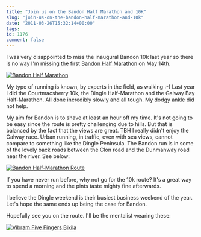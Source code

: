 ```yaml
---
title: "Join us on the Bandon Half Marathon and 10K"
slug: "join-us-on-the-bandon-half-marathon-and-10k"
date: "2011-03-26T15:32:14+00:00"
tags:
id: 1176
comment: false
---
```


I was very disappointed to miss the inaugural Bandon 10k last year so there is no way I'm missing the first [Bandon Half Marathon](http://www.bandonhalfmarathon.com/) on May 14th.

[![](http://www.bandonhalfmarathon.com/wp-content/themes/LOP/img/logo.png "Bandon Half Marathon")](http://www.bandonhalfmarathon.com/)

My type of running is known, by experts in the field, as walking :-) Last year I did the Courtmacsherry 10k, the Dingle Half-Marathon and the Galway Bay Half-Marathon. All done incredibly slowly and all tough. My dodgy ankle did not help.

My aim for Bandon is to shave at least an hour off my time. It's not going to be easy since the route is pretty challenging due to hills. But that is balanced by the fact that the views are great. TBH I really didn't enjoy the Galway race. Urban running, in traffic, even with sea views, cannot compare to something like the Dingle Peninsula. The Bandon run is in some of the lovely back roads between the Clon road and the Dunmanway road near the river. See below:

[![](https://d1tidq54inel9p.cloudfront.net/wp-content/uploads/2011/03/half-marathon.jpg "Bandon Half-Marathon Route")](http://www.bandonhalfmarathon.com/courses/)

If you have never run before, why not go for the 10k route? It's a great way to spend a morning and the pints taste mighty fine afterwards.

I believe the Dingle weekend is their busiest business weekend of the year. Let's hope the same ends up being the case for Bandon.

Hopefully see you on the route. I'll be the mentalist wearing these:

[![](https://d1tidq54inel9p.cloudfront.net/wp-content/uploads/2011/03/bikila-300x218.jpg "Vibram Five Fingers Bikila")](http://www.johnbuckleysports.com/products/params/2/1173/607)
